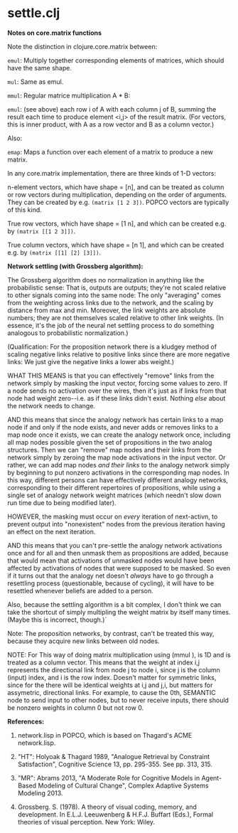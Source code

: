 settle.clj
=======

**Notes on core.matrix functions**

Note the distinction in clojure.core.matrix between:

`emul`: Multiply together corresponding elements of matrices,
which should have the same shape.

`mul`:  Same as emul.

`mmul`: Regular matrice multiplication A * B:

`emul`: (see above) each row i of A with each column j of B,
summing the result each time to produce element <i,j> of
the result matrix.  (For vectors, this is inner product,
with A as a row vector and B as a column vector.)

Also:

`emap`: Maps a function over each element of a matrix to produce a new
matrix.

In any core.matrix implementation, there are three kinds of 1-D vectors:

n-element vectors, which have shape = [n], and can be treated as column or
row vectors during multiplication, depending on the order of arguments.
They can be created by e.g. `(matrix [1 2 3])`.
POPCO vectors are typically of this kind.

True row vectors, which have shape = [1 n], and which can be created
e.g. by `(matrix [[1 2 3]])`.

True column vectors, which have shape = [n 1], and which can be created
e.g. by `(matrix [[1] [2] [3]])`.


**Network settling (with Grossberg algorithm):**

The Grossberg algorithm does no normalization in anything like
the probabilistic sense: That is, outputs are outputs; they're not scaled
relative to other signals coming into the same node:  The only "averaging"
comes from the weighting across links due to the network, and the scaling
by distance from max and min.  Moreover, the link weights are absolute
numbers; they are not themselves scaled relative to other link weights.
(In essence, it's the job of the neural net settling process to do 
something analogous to probabilistic normalization.)

(Qualification: For the proposition network there is a kludgey method of
scaling negative links relative to positive links since there are more
negative links: We just give the negative links a lower abs weight.)

WHAT THIS MEANS is that you can effectively "remove" links from the 
network simply by masking the input vector, forcing some values to zero.
If a node sends no activation over the wires, then it's just as if links
from that node had weight zero--i.e. as if these links didn't exist.
Nothing *else* about the network needs to change.

AND this means that since the analogy network has certain links to a 
map node if and only if the node exists, and never adds or removes links
to a map node once it exists, we can create the analogy network once,
including all map nodes possible given the set of propositions in the
two analog structures.  Then we can "remove" map nodes and their
links from the network simply by zeroing the map node activations in
the input vector.  Or rather, we can add map nodes *and their links*
to the analogy network simply by beginning to put nonzero activations 
in the corresponding map nodes.  In this way, different persons can
have effectively different analogy networks, corresponding to their
different repertoires of propositions, while using a single set of
analogy network weight matrices (which needn't slow down run time
due to being modified later).

HOWEVER, the masking must occur on *every* iteration of next-activn, to
prevent output into "nonexistent" nodes from the previous iteration
having an effect on the next iteration.

AND this means that you can't pre-settle the analogy network activations
once and for all and then unmask them as propositions are added, because
that would mean that activations of unmasked nodes would have been
affected by activations of nodes that were supposed to be masked.  So
even if it turns out that the analogy net doesn't *always* have to go
through a resettling process (questionable, because of cycling), it will
have to be resettled whenever beliefs are added to a person.

Also, because the settling algorithm is a bit complex, I don't think we can
take the shortcut of simply multipling the weight matrix by itself many
times.  (Maybe this is incorrect, though.)`


Note: The proposition networks, by contrast, can't be treated this way,
because they acquire new links between old nodes.

NOTE: For This way of doing matrix multiplication using (mmul <matrix> <vector>),
<vector> is 1D and is treated as a column vector.  This means that the weight
at index i,j represents the directional link from node j to node i, since j is
the column (input) index, and i is the row index.  Doesn't matter for symmetric
links, since for the there will be identical weights at i,j and j,i, but matters
for assymetric, directional links.  For example, to cause the 0th, SEMANTIC node
to send input to other nodes, but to never receive inputs, there should be nonzero
weights in column 0 but not row 0.


**References:**

1. network.lisp in POPCO, which is based on Thagard's ACME network.lisp.

2. "HT": Holyoak & Thagard 1989, "Analogue Retrieval by Constraint
Satisfaction", Cognitive Science 13, pp. 295-355. See pp. 313, 315.

3. "MR": Abrams 2013, "A Moderate Role for Cognitive Models in Agent-Based 
Modeling of Cultural Change", Complex Adaptive Systems Modeling 2013.

4. Grossberg. S. (1978). A theory of visual coding, memory, and development.
In E.L.J. Leeuwenberg & H.F.J. Buffart (Eds.), Formal theories of visual 
perception. New York: Wiley.
